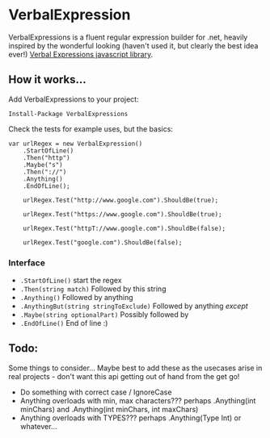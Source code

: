 # VerbalExpression

VerbalExpressions is a fluent regular expression builder for .net, heavily inspired by the wonderful 
looking (haven't used it, but clearly the best idea ever!) [Verbal Expressions javascript library](https://github.com/jehna/VerbalExpressions).  

## How it works...

Add VerbalExpressions to your project:

	Install-Package VerbalExpressions

Check the tests for example uses, but the basics:

    var urlRegex = new VerbalExpression()
		.StartOfLine()
		.Then("http")
		.Maybe("s")
		.Then("://")
		.Anything()
		.EndOfLine();

		urlRegex.Test("http://www.google.com").ShouldBe(true);

		urlRegex.Test("https://www.google.com").ShouldBe(true);

		urlRegex.Test("httpT://www.google.com").ShouldBe(false);

		urlRegex.Test("google.com").ShouldBe(false);

### Interface

 - `.StartOfLine()`  start the regex 					
 - `.Then(string match)`  Followed by this string  	
 - `.Anything()` Followed by anything 				
 - `.AnythingBut(string stringToExclude)` Followed by anything _except_	
 - `.Maybe(string optionalPart)` Possibly followed by	
 - `.EndOfLine()` End of line :)						

## Todo:
Some things to consider... Maybe best to add these as the usecases arise in real projects - don't want this api getting out of hand from the get go! 
 - Do something with correct case / IgnoreCase
 - Anything overloads with min, max characters??? perhaps .Anything(int minChars) and .Anything(int minChars, int maxChars)
 - Anything overloads with TYPES??? perhaps .Anything(Type Int) or whatever...
 


